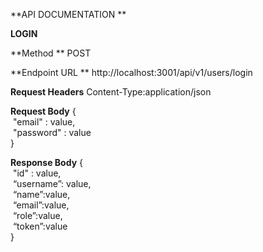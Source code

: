 **API DOCUMENTATION **

**LOGIN**

**Method **
POST

**Endpoint URL **
http://localhost:3001/api/v1/users/login

**Request Headers**
Content-Type:application/json

**Request Body**
{  
  "email" : value,  
  "password" : value  
}

**Response Body**
{  
  "id" : value,  
  “username”: value,   
  “name”:value,  
  “email”:value,  
  “role”:value,  
  “token”:value  
}
